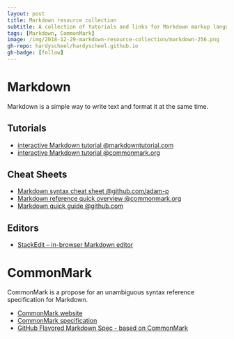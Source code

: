 ```yaml
---
layout: post
title: Markdown resource collection
subtitle: A collection of tutorials and links for Markdown markup language.
tags: [Markdown, CommonMark]
image: /img/2018-12-29-markdown-resource-collection/markdown-256.png
gh-repo: hardyscheel/hardyscheel.github.io
gh-badge: [follow]
---
```


<!--
A collection of tutorials, tools and links to get to know Markdown as a markup language.
A collection of tutorials and links for Markdown markup language.
-->

# Markdown
Markdown is a simple way to write text and format it at the same time.

## Tutorials
- [interactive Markdown tutorial @markdowntutorial.com](http://markdowntutorial.com/)
- [interactive Markdown tutorial @commonmark.org](https://commonmark.org/help/tutorial/)

## Cheat Sheets
- [Markdown syntax cheat sheet @github.com/adam-p](https://github.com/adam-p/markdown-here/wiki/Markdown-Cheatsheet)
- [Markdown reference quick overview @commonmark.org](https://commonmark.org/help/)
- [Markdown quick guide @github.com](https://guides.github.com/features/mastering-markdown/)

## Editors
- [StackEdit – in-browser Markdown editor](https://stackedit.io/)

# CommonMark
CommonMark is a propose for an unambiguous syntax reference specification for Markdown.
- [CommonMark website](https://commonmark.org)
- [CommonMark specification](https://spec.commonmark.org/)
- [GitHub Flavored Markdown Spec - based on CommonMark](https://github.github.com/gfm/)
